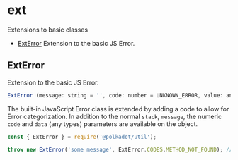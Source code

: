 # ext

Extensions to basic classes 

- [ExtError](#exterror) Extension to the basic JS Error.

## ExtError

Extension to the basic JS Error. 

```js
ExtError (message: string = '', code: number = UNKNOWN_ERROR, value: any)
```


The built-in JavaScript Error class is extended by adding a code to allow for Error categorization. In addition to the normal `stack`, `message`, the numeric `code` and `data` (any types) parameters are available on the object.

```js
const { ExtError } = require('@polkadot/util');

throw new ExtError('some message', ExtError.CODES.METHOD_NOT_FOUND); // => error.code = -32601
```